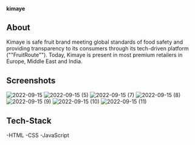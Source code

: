 #### kimaye
## About
Kimaye is safe fruit brand meeting global standards of food safety and providing transparency to its consumers through its tech-driven platform (""FruitRoute""). Today, Kimaye is present in most premium retailers in Europe, Middle East and India.

## Screenshots
![2022-09-15](https://user-images.githubusercontent.com/101567990/190312940-86f7bf8a-3270-4aec-b958-adc9e5e28a45.png)
![2022-09-15 (5)](https://user-images.githubusercontent.com/101567990/190312969-36216d16-ea81-4bd3-b8bd-ce0b6323bc60.png)
![2022-09-15 (7)](https://user-images.githubusercontent.com/101567990/190313003-7bb6a893-8e8c-4fd2-9ef1-64178b02bf74.png)
![2022-09-15 (8)](https://user-images.githubusercontent.com/101567990/190313050-6c0cd4df-786c-4509-9d69-69496aac7d08.png)
![2022-09-15 (9)](https://user-images.githubusercontent.com/101567990/190313053-41d07828-fd56-4ac1-a31c-6e3e99d33fde.png)
![2022-09-15 (10)](https://user-images.githubusercontent.com/101567990/190313059-78c15ec8-6266-4851-9e61-38f6cb0f746a.png)
![2022-09-15 (11)](https://user-images.githubusercontent.com/101567990/190313290-f0d3ad50-16ca-40b4-a4fd-b64a36555a75.png)

## Tech-Stack
-HTML
-CSS
-JavaScript
